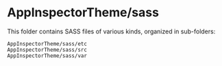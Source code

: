 # AppInspectorTheme/sass

This folder contains SASS files of various kinds, organized in sub-folders:

    AppInspectorTheme/sass/etc
    AppInspectorTheme/sass/src
    AppInspectorTheme/sass/var
